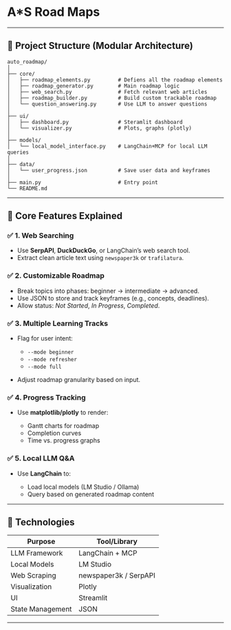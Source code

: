 # A\*S Road Maps

---

## 📁 Project Structure (Modular Architecture)

```structure
auto_roadmap/
│
├── core/
│   ├── roadmap_elements.py         # Defiens all the roadmap elements
│   ├── roadmap_generator.py        # Main roadmap logic
│   ├── web_search.py               # Fetch relevant web articles
│   ├── roadmap_builder.py          # Build custom trackable roadmap
│   └── question_answering.py       # Use LLM to answer questions
│
├── ui/
│   ├── dashboard.py                # Steramlit dashboard
│   └── visualizer.py               # Plots, graphs (plotly)
│
├── models/
│   └── local_model_interface.py    # LangChain+MCP for local LLM queries
│
├── data/
│   └── user_progress.json          # Save user data and keyframes
│
├── main.py                         # Entry point
└── README.md
```

---

## 🧠 Core Features Explained

### ✅ 1. Web Searching

- Use **SerpAPI**, **DuckDuckGo**, or LangChain’s web search tool.
- Extract clean article text using `newspaper3k` or `trafilatura`.

### ✅ 2. Customizable Roadmap

- Break topics into phases: beginner → intermediate → advanced.
- Use JSON to store and track keyframes (e.g., concepts, deadlines).
- Allow status: _Not Started_, _In Progress_, _Completed_.

### ✅ 3. Multiple Learning Tracks

- Flag for user intent:

  - `--mode beginner`
  - `--mode refresher`
  - `--mode full`

- Adjust roadmap granularity based on input.

### ✅ 4. Progress Tracking

- Use **matplotlib/plotly** to render:

  - Gantt charts for roadmap
  - Completion curves
  - Time vs. progress graphs

### ✅ 5. Local LLM Q\&A

- Use **LangChain** to:

  - Load local models (LM Studio / Ollama)
  - Query based on generated roadmap content

---

## 🔧 Technologies

| Purpose          | Tool/Library          |
| ---------------- | --------------------- |
| LLM Framework    | LangChain + MCP       |
| Local Models     | LM Studio             |
| Web Scraping     | newspaper3k / SerpAPI |
| Visualization    | Plotly                |
| UI               | Streamlit             |
| State Management | JSON                  |

---
